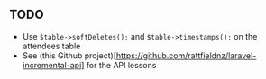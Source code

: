 ## TODO
- Use `$table->softDeletes();` and `$table->timestamps();` on the attendees table
- See (this Github project)[https://github.com/rattfieldnz/laravel-incremental-api] for the API lessons
